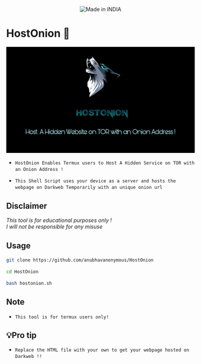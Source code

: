 <p align="center">
<img title="Made in INDIA" src="https://img.shields.io/badge/MADE%20IN-INDIA-SCRIPT?colorA=%23ff8100&colorB=%23017e40&colorC=%23ff0000&style=for-the-badge">

# HostOnion 🐺
<img src="PicsArt_01-11-06.54.19.jpg"><br>
* `HostOnion Enables Termux users to Host A Hidden Service on TOR with an Onion Address !`

* `This Shell Script uses your device as a server and hosts the webpage on Darkweb Temporarily with an unique onion url`

## Disclaimer
*This tool is for educational purposes only !*<br />
*I will not be responsible for any misuse*

## Usage

```bash
git clone https://github.com/anubhavanonymous/HostOnion
```

```bash
cd HostOnion
```

```bash
bash hostonion.sh
```
## Note
* `This tool is for termux users only!`


## 💡Pro tip 
* `Replace the HTML file with your own to get your webpage hosted on Darkweb !!`


